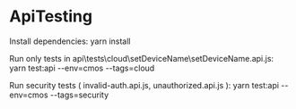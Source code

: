 # ApiTesting
Install dependencies:
	yarn install

Run only tests in api\tests\cloud\setDeviceName\setDeviceName.api.js:
	yarn test:api --env=cmos --tags=cloud

Run security tests ( invalid-auth.api.js, unauthorized.api.js ):
	yarn test:api --env=cmos --tags=security
